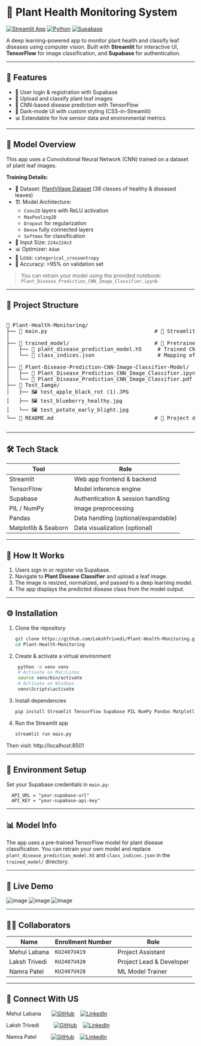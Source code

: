 # 🌱 Plant Health Monitoring System

[![Streamlit App](https://img.shields.io/badge/Built%20with-Streamlit-ff4b4b?logo=streamlit&logoColor=white)](https://streamlit.io)
[![Python](https://img.shields.io/badge/Python-3.10+-blue.svg)](https://www.python.org/)
[![Supabase](https://img.shields.io/badge/Powered%20by-Supabase-3ecf8e.svg)](https://supabase.com)

A deep learning-powered app to monitor plant health and classify leaf diseases using computer vision. Built with **Streamlit** for interactive UI, **TensorFlow** for image classification, and **Supabase** for authentication.

---


## 🚀 Features

- 🔐 User login & registration with Supabase
- 🌿 Upload and classify plant leaf images
- 🤖 CNN-based disease prediction with TensorFlow
- 🎨 Dark-mode UI with custom styling (CSS-in-Streamlit)
- 📊 Extendable for live sensor data and environmental metrics

---

## 🧠 Model Overview

This app uses a Convolutional Neural Network (CNN) trained on a dataset of plant leaf images.

**Training Details:**

- 📁 Dataset: [PlantVillage Dataset](https://www.kaggle.com/datasets/emmarex/plantdisease) (38 classes of healthy & diseased leaves)
- 🏗️ Model Architecture:
  - `Conv2D` layers with ReLU activation
  - `MaxPooling2D`
  - `Dropout` for regularization
  - `Dense` fully connected layers
  - `Softmax` for classification
- 📐 Input Size: `224x224x3`
- 📊 Optimizer: `Adam`
- 🧪 Loss: `categorical_crossentropy`
- 🎯 Accuracy: >95% on validation set

> You can retrain your model using the provided notebook: `Plant_Disease_Prediction_CNN_Image_Classifier.ipynb`

---

## 📁 Project Structure
<pre> 
📁 Plant-Health-Monitoring/
├── 📄 main.py                                  # 🚀 Streamlit app (UI + Supabase + ML inference)
│
├── 📁 trained_model/                           # 🤖 Pretrained model assets
│   ├── 📄 plant_disease_prediction_model.h5     # Trained CNN model (Keras/TensorFlow)
│   └── 📄 class_indices.json                    # Mapping of class indices to disease labels
│
├── 📁 Plant-Disease-Prediction-CNN-Image-Classifier-Model/
│   ├── 📄 Plant_Disease_Prediction_CNN_Image_Classifier.ipynb  # 📓 Jupyter Notebook for model training
│   └── 📄 Plant_Disease_Prediction_CNN_Image_Classifier.pdf
├── 📁 Test_Iamge/
│   ├── 🖼️ test_apple_black_rot (1).JPG
│   ├── 🖼️ test_blueberry_healthy.jpg
│   └── 🖼️ test_potato_early_blight.jpg
└── 📄 README.md                                # 📘 Project documentation
 
</pre>

---

## 🛠️ Tech Stack

| Tool         | Role                              |
|--------------|-----------------------------------|
| Streamlit    | Web app frontend & backend        |
| TensorFlow   | Model inference engine            |
| Supabase     | Authentication & session handling |
| PIL / NumPy  | Image preprocessing               |
| Pandas       | Data handling (optional/expandable) |
| Matplotlib & Seaborn | Data visualization (optional) |

---

## 🧪 How It Works

1. Users sign in or register via Supabase.
2. Navigate to **Plant Disease Classifier** and upload a leaf image.
3. The image is resized, normalized, and passed to a deep learning model.
4. The app displays the predicted disease class from the model output.

---

## ⚙️ Installation

 1. Clone the repository
    ```bash
    git clone https://github.com/LakshTrivedi/Plant-Health-Monitoring.git
    cd Plant-Health-Monitoring
2. Create & activate a virtual environment
   ```bash
    python -m venv venv
    # Activate on Mac/Linux
    source venv/bin/activate
    # Activate on Windows
    venv\Scripts\activate
3. Install dependencies
    ```bash
    pip install Streamlit TensorFlow Supabase PIL NumPy Pandas Matplotlib Seaborn
4. Run the Streamlit app
    ```bash
    streamlit run main.py
  Then visit: http://localhost:8501

---

## 🔐 Environment Setup
Set your Supabase credentials in `main.py`:

      API_URL = "your-supabase-url"
      API_KEY = "your-supabase-api-key"

---

## 📊 Model Info
The app uses a pre-trained TensorFlow model for plant disease classification. You can retrain your own model and replace `plant_disease_prediction_model.h5` and `class_indices.json` in the `trained_model/` directory.

---

## 📸 Live Demo

![image](https://github.com/user-attachments/assets/9d8cc3ec-61f2-4a32-b83e-2d83f00b4811)
![image](https://github.com/user-attachments/assets/0502bc0a-a2f3-41c1-addc-d1bc8ca849ba)
![image](https://github.com/user-attachments/assets/93fdc440-72c0-4e92-91ff-f3cec0e9c28d)

---

## 🧑‍💻 Collaborators

| Name           | Enrollment Number      | Role                 |
|----------------|------------------------|-----------------------|
| Mehul Labana   | `KU2407U419`           | Project Assistant        |
| Laksh Trivedi  | `KU2407U420`           | Project Lead & Developer |
| Namra Patel    | `KU2407U428`           | ML Model Trainer        |
---

## 🤝 Connect With US

Mehul Labana&nbsp;&nbsp;&nbsp;&nbsp;&nbsp;&nbsp;
[![GitHub](https://img.shields.io/badge/GitHub-000?style=for-the-badge&logo=github&logoColor=white)](https://github.com/PHOENIX24M)&nbsp;&nbsp;&nbsp;
[![LinkedIn](https://img.shields.io/badge/LinkedIn-0077B5?style=for-the-badge&logo=linkedin&logoColor=white)](https://www.linkedin.com/in/mehul-labana-3aa301320?utm_source=share&utm_campaign=share_via&utm_content=profile&utm_medium=android_app)

Laksh Trivedi&nbsp;&nbsp;&nbsp;&nbsp;&nbsp;&nbsp;&nbsp;&nbsp;&nbsp;
[![GitHub](https://img.shields.io/badge/GitHub-000?style=for-the-badge&logo=github&logoColor=white)](https://github.com/LakshTrivedi)&nbsp;&nbsp;&nbsp;
[![LinkedIn](https://img.shields.io/badge/LinkedIn-0077B5?style=for-the-badge&logo=linkedin&logoColor=white)](https://www.linkedin.com/in/laksh-trivedi-87a6a6327/)

Namra Patel&nbsp;&nbsp;&nbsp;&nbsp;&nbsp;&nbsp;&nbsp;&nbsp;&nbsp;
[![GitHub](https://img.shields.io/badge/GitHub-000?style=for-the-badge&logo=github&logoColor=white)](https://github.com/NamraPatel21)&nbsp;&nbsp;&nbsp;
[![LinkedIn](https://img.shields.io/badge/LinkedIn-0077B5?style=for-the-badge&logo=linkedin&logoColor=white)](https://www.linkedin.com/in/namra-patel-8a5a3b329?utm_source=share&utm_campaign=share_via&utm_content=profile&utm_medium=ios_app)

